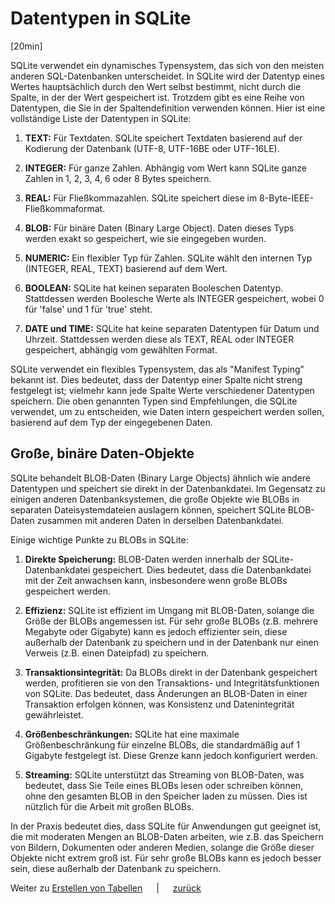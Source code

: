 # Datentypen in SQLite
[20min]

SQLite verwendet ein dynamisches Typensystem, das sich von den meisten anderen SQL-Datenbanken unterscheidet. In SQLite
wird der Datentyp eines Wertes hauptsächlich durch den Wert selbst bestimmt, nicht durch die Spalte, in der der Wert
gespeichert ist. Trotzdem gibt es eine Reihe von Datentypen, die Sie in der Spaltendefinition verwenden können. Hier ist
eine vollständige Liste der Datentypen in SQLite:

1. **TEXT:** Für Textdaten. SQLite speichert Textdaten basierend auf der Kodierung der Datenbank (UTF-8, UTF-16BE oder
   UTF-16LE).

2. **INTEGER:** Für ganze Zahlen. Abhängig vom Wert kann SQLite ganze Zahlen in 1, 2, 3, 4, 6 oder 8 Bytes speichern.

3. **REAL:** Für Fließkommazahlen. SQLite speichert diese im 8-Byte-IEEE-Fließkommaformat.

4. **BLOB:** Für binäre Daten (Binary Large Object). Daten dieses Typs werden exakt so gespeichert, wie sie eingegeben
   wurden.

5. **NUMERIC:** Ein flexibler Typ für Zahlen. SQLite wählt den internen Typ (INTEGER, REAL, TEXT) basierend auf dem
   Wert.

6. **BOOLEAN:** SQLite hat keinen separaten Booleschen Datentyp. Stattdessen werden Boolesche Werte als INTEGER
   gespeichert, wobei 0 für 'false' und 1 für 'true' steht.

7. **DATE und TIME:** SQLite hat keine separaten Datentypen für Datum und Uhrzeit. Stattdessen werden diese als TEXT,
   REAL oder INTEGER gespeichert, abhängig vom gewählten Format.

SQLite verwendet ein flexibles Typensystem, das als "Manifest Typing" bekannt ist. Dies bedeutet, dass der Datentyp
einer Spalte nicht streng festgelegt ist; vielmehr kann jede Spalte Werte verschiedener Datentypen speichern. Die oben
genannten Typen sind Empfehlungen, die SQLite verwendet, um zu entscheiden, wie Daten intern gespeichert werden sollen,
basierend auf dem Typ der eingegebenen Daten.

## Große, binäre Daten-Objekte

SQLite behandelt BLOB-Daten (Binary Large Objects) ähnlich wie andere Datentypen und speichert sie direkt in der
Datenbankdatei. Im Gegensatz zu einigen anderen Datenbanksystemen, die große Objekte wie BLOBs in separaten
Dateisystemdateien auslagern können, speichert SQLite BLOB-Daten zusammen mit anderen Daten in derselben Datenbankdatei.

Einige wichtige Punkte zu BLOBs in SQLite:

1. **Direkte Speicherung:** BLOB-Daten werden innerhalb der SQLite-Datenbankdatei gespeichert. Dies bedeutet, dass die
   Datenbankdatei mit der Zeit anwachsen kann, insbesondere wenn große BLOBs gespeichert werden.

2. **Effizienz:** SQLite ist effizient im Umgang mit BLOB-Daten, solange die Größe der BLOBs angemessen ist. Für sehr
   große BLOBs (z.B. mehrere Megabyte oder Gigabyte) kann es jedoch effizienter sein, diese außerhalb der Datenbank zu
   speichern und in der Datenbank nur einen Verweis (z.B. einen Dateipfad) zu speichern.

3. **Transaktionsintegrität:** Da BLOBs direkt in der Datenbank gespeichert werden, profitieren sie von den
   Transaktions- und Integritätsfunktionen von SQLite. Das bedeutet, dass Änderungen an BLOB-Daten in einer Transaktion
   erfolgen können, was Konsistenz und Datenintegrität gewährleistet.

4. **Größenbeschränkungen:** SQLite hat eine maximale Größenbeschränkung für einzelne BLOBs, die standardmäßig auf 1
   Gigabyte festgelegt ist. Diese Grenze kann jedoch konfiguriert werden.

5. **Streaming:** SQLite unterstützt das Streaming von BLOB-Daten, was bedeutet, dass Sie Teile eines BLOBs lesen oder
   schreiben können, ohne den gesamten BLOB in den Speicher laden zu müssen. Dies ist nützlich für die Arbeit mit großen
   BLOBs.

In der Praxis bedeutet dies, dass SQLite für Anwendungen gut geeignet ist, die mit moderaten Mengen an BLOB-Daten
arbeiten, wie z.B. das Speichern von Bildern, Dokumenten oder anderen Medien, solange die Größe dieser Objekte nicht
extrem groß ist. Für sehr große BLOBs kann es jedoch besser sein, diese außerhalb der Datenbank zu speichern.

Weiter zu [Erstellen von Tabellen](../unterrichte/create_tables.md) &emsp; | &emsp; [zurück](../datenbanken.md)
